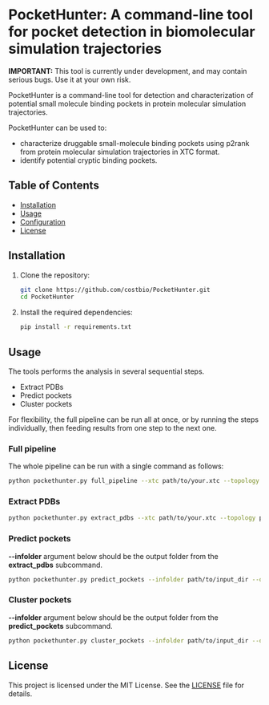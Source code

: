 # PocketHunter: A command-line tool for pocket detection in biomolecular simulation trajectories

**IMPORTANT:** This tool is currently under development, and may contain serious bugs. Use it at your own risk.

PocketHunter is a command-line tool for detection and characterization of potential small molecule binding pockets in protein molecular simulation trajectories. 

PocketHunter can be used to:

* characterize druggable small-molecule binding pockets using p2rank from protein molecular simulation trajectories in XTC format. 
* identify potential cryptic binding pockets.


## Table of Contents
- [Installation](#installation)
- [Usage](#usage)
- [Configuration](#configuration)
- [License](#license)

## Installation

1. Clone the repository:
    ```bash
    git clone https://github.com/costbio/PocketHunter.git
    cd PocketHunter
    ```

2. Install the required dependencies:
    ```bash
    pip install -r requirements.txt
    ```

## Usage

The tools performs the analysis in several sequential steps. 

* Extract PDBs
* Predict pockets
* Cluster pockets

For flexibility, the full pipeline can be run all at once, or by running the steps individually, then feeding results from one step to the next one.

### Full pipeline

The whole pipeline can be run with a single command as follows:

```bash
python pockethunter.py full_pipeline --xtc path/to/your.xtc --topology path/to/your_topology.pdb --numthreads 4 --outfolder path/to/output_dir --min_prob 0.7 --stride 10 
```

### Extract PDBs 

```bash
python pockethunter.py extract_pdbs --xtc path/to/your.xtc --topology path/to/your_topology.pdb --outfolder path/to/output_dir --stride 10
```
### Predict pockets 

**--infolder** argument below should be the output folder from the **extract_pdbs** subcommand.

```bash
python pockethunter.py predict_pockets --infolder path/to/input_dir --output path/to/output_dir --numthreads 4
```

### Cluster pockets 

**--infolder** argument below should be the output folder from the **predict_pockets** subcommand.

```bash
python pockethunter.py cluster_pockets --infolder path/to/input_dir --outfolder path/to/output_dir --method DBSCAN --min_prob 0.7
```

## License

This project is licensed under the MIT License. See the [LICENSE](LICENSE) file for details.
